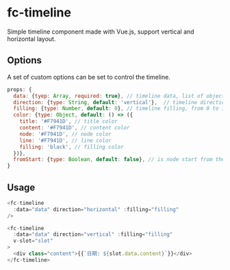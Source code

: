 # fc-timeline
Simple timeline component made with Vue.js, support vertical and horizontal layout.

## Options
A set of custom options can be set to control the timeline.

```javascript
props: {
  data: {tyep: Array, required: true}, // timeline data, list of object {title, content}
  direction: {type: String, default: 'vertical'},  // timeline direction, vertical/horizontal
  filling: {type: Number, default: 0}, // timeline filling, from 0 to 100
  color: {type: Object, default: () => ({
    title: '#F7941D', // title color
    content: '#F7941D', // content color
    node: '#F7941D', // node color
    line: '#F7941D', // line color
    filling: 'black', // filling color
  })},
  fromStart: {type: Boolean, default: false}, // is node start from the begining of container
}
```

## Usage

```javascript
<fc-timeline
  :data="data" direction="horizontal" :filling="filling"
/>

<fc-timeline
  :data="data" direction="vertical" :filling="filling"
  v-slot="slot"
>
  <div class="content">{{`日期: ${slot.data.content}`}}</div>
</fc-timeline>
```
